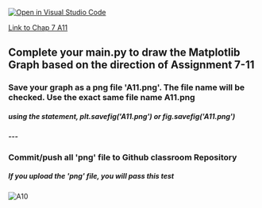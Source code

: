 [![Open in Visual Studio Code](https://classroom.github.com/assets/open-in-vscode-c66648af7eb3fe8bc4f294546bfd86ef473780cde1dea487d3c4ff354943c9ae.svg)](https://classroom.github.com/online_ide?assignment_repo_id=9164047&assignment_repo_type=AssignmentRepo)

[Link to Chap 7 A11](https://docs.google.com/presentation/d/1JAYVQiZr57OZfIMUQAkPNPlCKidqvytLhLDB5aqag_8/edit?usp=sharing#slide=id.g117599b468e_0_196)


## Complete your main.py to draw the Matplotlib Graph based on the direction of Assignment 7-11

### Save your graph as a png file 'A11.png'. The file name will be checked. Use the exact same file name A11.png
##### using the statement, plt.savefig('A11.png') or fig.savefig('A11.png')
##### ---
### Commit/push all 'png' file to Github classroom Repository
##### If you upload the 'png' file, you will pass this test

###
###
###


![A10](https://awesomescreenshot.s3.amazonaws.com/image/1352303/33000792-7a6130188189afa28daf29b439307710.png?X-Amz-Algorithm=AWS4-HMAC-SHA256&X-Amz-Credential=AKIAJSCJQ2NM3XLFPVKA%2F20221003%2Fus-east-1%2Fs3%2Faws4_request&X-Amz-Date=20221003T014917Z&X-Amz-Expires=28800&X-Amz-SignedHeaders=host&X-Amz-Signature=1896a45fca71c38f724896e54b46d32d81c6cc20b8767c74e93e3ef4915026bf)


